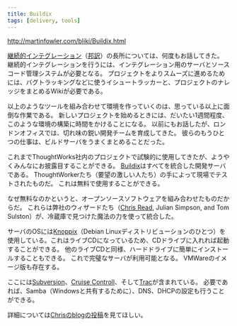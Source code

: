 ```yaml
---
title: Buildix
tags: [delivery, tools]
---
```


http://martinfowler.com/bliki/Buildix.html



[継続的インテグレーション](http://martinfowler.com/articles/continuousIntegration.html)（[邦訳](http://www.objectclub.jp/community/XP-jp/xp_relate/cont-j)）の長所については、何度もお話してきた。
継続的インテグレーションを行うには、インテグレーション用のサーバとソースコード管理システムが必要となる。
プロジェクトをよりスムーズに進めるためには、バグトラッキングなどに使うイシュートラッカーと、プロジェクトのナレッジをまとめるWikiが必要である。



以上のようなツールを組み合わせて環境を作っていくのは、思っている以上に面倒な作業である。
新しいプロジェクトを始めるときには、だいたい1週間程度、このような環境の構築に時間をかけることになる。
以前にもお話したが、ロンドンオフィスでは、切れ味の鋭い開発チームを育成してきた。
彼らのもうひとつの仕事は、ビルドサーバをうまくまとめることだった。



これまでThoughtWorks社内のプロジェクトで試験的に使用してきたが、ようやくみんなにお披露目することができる。
[Buildix](http://buildix.thoughtworks.com/)はすべてを統合した開発サーバである。
ThoughtWorkerたち（要望の激しい人たち）の手によって現場でテストされたものだ。
これは無料で使用することができる。



なぜ無料なのかというと、オープンソースソフトウェアを組み合わせたものだからだ。
これらは弊社のウィザードたち（[Chris Read](http://www.chris-read.net/), Julian Simpson, and Tom Sulston）が、冷蔵庫で見つけた魔法の力を使って統合した。



サーバのOSには[Knoppix](http://www.knoppix.org/)（Debian Linuxディストリビューションのひとつ）を使用している。これはライブCDになっているため、CDドライブに入れれば起動することができる。
他のライブCDと同様、ハードドライブに簡単にインストールすることもできる。
これで完璧なサーバが利用可能となる。
VMWareのイメージ版も存在する。



ここには[Subversion](http://subversion.tigris.org/)、[Cruise Controll](http://cruisecontrol.sourceforge.net/)、そして[Trac](http://projects.edgewall.com/trac/)が含まれている。
必要であれば、Samba（Windowsと共有するために）、DNS、DHCPの設定も行うことができる。



詳細については[Chrisのblogの投稿](http://www.chris-read.net/?p=8)を見てほしい。
